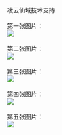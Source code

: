 凌云仙域技术支持</br></br>
第一张图片：</br>
![](https://github.com/charche/charche/blob/lyxy/1.jpg?raw=true)</br></br>
第二张图片：</br>
![](https://github.com/charche/charche/blob/lyxy/2.jpg?raw=true)</br></br>
第三张图片：</br>
![](https://github.com/charche/charche/blob/lyxy/3.jpg?raw=true)</br></br>
第四张图片：</br>
![](https://github.com/charche/charche/blob/lyxy/4.jpg?raw=true)</br></br>
第五张图片：</br>
![](https://github.com/charche/charche/blob/lyxy/5.jpg?raw=true)</br></br>

